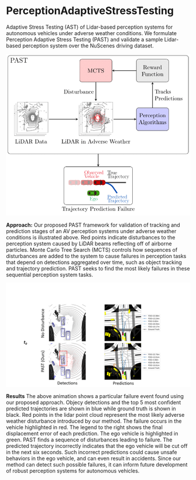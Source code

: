 # PerceptionAdaptiveStressTesting

Adaptive Stress Testing (AST) of Lidar-based perception systems for autonomous vehicles under adverse weather conditions. We formulate Perception Adaptive Stress Testing (PAST) and validate a sample Lidar-based perception system over the NuScenes driving dataset.


![](./media/past_block.png)

**Approach:** Our proposed PAST framework for validation of tracking and prediction stages of an AV perception systems under adverse weather conditions is illustrated above. Red points indicate disturbances to the perception system caused by LiDAR beams reflecting off of airborne particles. Monte Carlo Tree Search (MCTS) controls how sequences of disturbances are added to the system to cause failures in perception tasks that depend on detections aggregated over time, such as object tracking and trajectory prediction. PAST seeks to find the most likely failures in these sequential perception system tasks.



![](./media/2022_IROS_video_Delecki_Gif2.gif)

**Results** The above animation shows a particular failure event found using our proposed approach. Objecy detections and the top 5 most confident predicted trajectories are shown in blue while ground truth is shown in black. Red points in the lidar point cloud represent the most likely adverse weather disturbance introduced by our method. The failure occurs in the vehicle highlighted in red. The legend to the right shows the final displacement error of each prediction. The ego vehicle is highlighted in green. PAST finds a sequence of disturbances leading to failure. The predicted trajectory incorrectly indicates that the ego vehicle will be cut off in the next six seconds. Such incorrect predictions could cause unsafe behaviors in the ego vehicle, and can even result in accidents. Since our method can detect such possible failures, it can inform future development of robust perception systems for autonomous vehicles.


<!-- ## Setup
This project requires python 3.6 and pytorch 1.3. In a new `conda` environment, you can install these with:

```conda install python=3.6 pytorch=1.3 cudatoolkit=10.0 cudnn boost mayavi importlib_metadata importlib_resources```

And ensure:
>torch._C._GLIBCXX_USE_CXX11_ABI

is True

Next install the NuScenes python devkit. Follow the instructions here: https://github.com/nutonomy/nuscenes-devkit.

The nuscenes devkit also includes instructions on downloading the NuScenes dataset. To run this project, you will need the following data:
* [NuScenes v1.0-mini](https://github.com/nutonomy/nuscenes-devkit#nuscenes-setup)
* [Map expansion](https://github.com/nutonomy/nuscenes-devkit#map-expansion)


Now follow the installation instructions for https://github.com/traveller59/spconv
NOTE:
I had to add to the CMakeLists.txt at the top of the file
	set(CMAKE_CUDA_COMPILER /usr/local/cuda-10.0/bin/nvcc) 
And add this to setup.py:
 '-DCMAKE_CUDA_COMPILER=/usr/local/cuda-10.0/bin/nvcc', 
right after the line with '-DPYBIND11_PYTHON_VERSION={}'.format(PYTHON_VERSION)

Now follow the installation instructions for: https://github.com/open-mmlab/OpenPCDet/tree/0642cf06d0fd84f50cc4c6c01ea28edbc72ea810

and download the PV-RCNN_8369.pth pre-trained model located: https://drive.google.com/file/d/1lIOq4Hxr0W3qsX83ilQv0nk1Cls6KAr-/view

Make a directory within OpenPCDet and save the model to "OpenPCDet/Models/pv_rcnn8369.pth" -->

<!-- Now everything should be ready to run. Run the following
python ObjectDetect.py --data_path PATH/TO/KITTI/DATA/velodyne_points/data/ -->

<!-- This will create input images in a directory InputImages/ -->

<!-- # Trajectory prediction
After the input images are created they are in the format needed for trajectory prediction on covernet: 
https://github.com/nutonomy/nuscenes-devkit/blob/master/python-sdk/tutorials/prediction_tutorial.ipynb
The link above is to a tutorial on how to predict trajectories. Covernet expects a map layered onto the input images of cars, however we do not have
that data so we have elected to create an empy map representation which will eliminate the map on nuscenes data.

For the agent state vector that information can be pulled from the oxts/ files in the ego vehicle. -->
